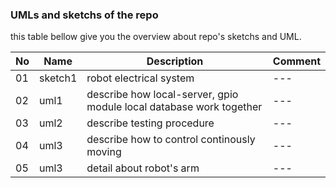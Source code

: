### UMLs and sketchs of the repo

this table bellow give you the overview about repo's sketchs and UML.

|No|Name|Description|Comment|
|---|---|---|---|
|01|sketch1|robot electrical system|---|
|02|uml1|describe how local-server, gpio module local database work together|---|
|03|uml2|describe testing procedure|---|
|04|uml3|describe how to control continously moving|---|
|05|uml3|detail about robot's arm|---|

